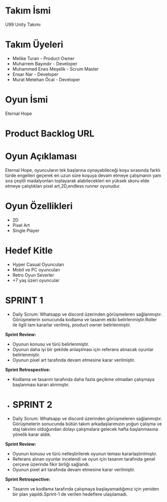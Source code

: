 # Takım İsmi
U99 Unity Takımı

# Takım Üyeleri
- Melike Turan - Product Owner
- Muharrem Bayındır - Developer
- Muhammed Enes Meşelik - Scrum Master
- Ensar Nar - Developer
- Murat Metehan Öcal - Developer

# Oyun İsmi
Eternal Hope

# Product Backlog URL


# Oyun Açıklaması
Eternal Hope, oyuncuların tek başlarına oynayabileceği koşu sırasında farklı türde engelleri geçerek en uzun süre koşuya devam etmeye çalışmanın yanı sıra çeşitli madalyonları toplayarak alabilecekleri en yüksek skoru elde etmeye çalıştıkları pixel art,2D,endless runner oyunudur.

# Oyun Özellikleri
- 2D
- Pixel Art
- Single Player

# Hedef Kitle
- Hyper Casual Oyuncuları
- Mobil ve PC oyuncuları
- Retro Oyun Severler
- +7 yaş üzeri oyuncular

# SPRINT 1
- Daily Scrum: Whatsapp ve discord üzerinden görüşmeleren sağlanmıştır. Görüşmelerin sonucunda kodlama ve tasarım ekibi belirlenmiştir.Roller ile ilgili tam kararlar verilmiş, product owner belirlenmiştir.

**Sprint Review:**
- Oyunun konusu ve türü belirlenmiştir.
- Oyunun daha iyi bir şekilde anlaşılması için referans alınacak oyunlar belirlenmiştir.
- Oyunun pixel art tarafında devam etmesine karar verilmiştir.

**Sprint Retrospective:**
- Kodlama ve tasarım tarafında daha fazla geçikme olmadan çalışmaya başlanması kararı alınmıştır.

- # SPRINT 2
- Daily Scrum: Whatsapp ve discord üzerinden görüşmeleren sağlanmıştır. Görüşmelerin sonucunda bütün takım arkadaşlarımızın yoğun çalışma ve staj takvimi olduğundan dolayı çalışmalara gelecek hafta başlanmasına yönelik karar aldık.

**Sprint Review:**
- Oyunun konusu ve türü netleştirilerek oyunun teması kararlaştırılmıştır.
- Referans alınan oyunlar incelendi ve oyun için tasarım tarafında genel çerçeve üzerinde fikir birliği sağlandı.
- Oyunun pixel art tarafında devam etmesine karar verilmiştir.

**Sprint Retrospective:**
- Tasarım ve kodlama tarafında çalışmaya başlayamadığımız için yeniden bir plan yapıldı.Sprint-1 de verilen hedeflere ulaşılamadı.
